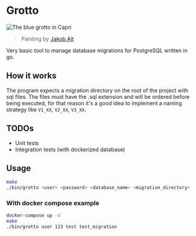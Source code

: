 # Grotto

![The blue grotto in Capri](https://upload.wikimedia.org/wikipedia/commons/e/eb/Heinrich_Jakob_Fried_-_Die_Blaue_Grotte_auf_Capri.jpg)
> Painting by [Jakob Alt](https://de.wikipedia.org/wiki/Jakob_Alt)

Very basic tool to manage database migrations for PostgreSQL written in go.

## How it works

The program expects a migration directory on the root of the project with sql files.
The files must have the .sql extension and will be ordered before being executed, for
that reason it's a good idea to implement a naming strategy like `V1_XX`, `V2_XX`,
`V3_XX`.

## TODOs

- Unit tests
- Integration tests (with dockerized database)

## Usage

```bash
make
./bin/grotto <user> <password> <database_name> <migration_directory>
```

### With docker compose example

```bash
docker-compose up -d
make
./bin/grotto user 123 test test_migration
```
